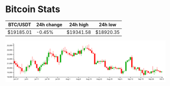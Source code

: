 # Bitcoin Stats

BTC/USDT|24h change|24h high|24h low|
|---|---|---|---|
|$19185.01|-0.45%|$19341.58|$18920.35|

<img src="./chart.svg">
